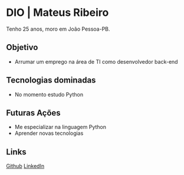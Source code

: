 # DIO | Mateus Ribeiro

Tenho 25 anos, moro em João Pessoa-PB.

## Objetivo
- Arrumar um emprego na área de TI como desenvolvedor back-end

## Tecnologias dominadas
- No momento estudo Python

## Futuras Ações
- Me especializar na linguagem Python
- Aprender novas tecnologias

## Links
[Github](https://github.com/mateusribeironascimento)
[LinkedIn](https://www.linkedin.com/in/mateusribeironascimento/)